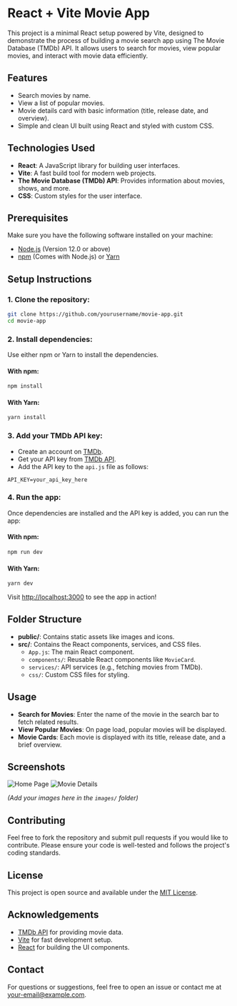 
# React + Vite Movie App

This project is a minimal React setup powered by Vite, designed to demonstrate the process of building a movie search app using The Movie Database (TMDb) API. It allows users to search for movies, view popular movies, and interact with movie data efficiently.

## Features
- Search movies by name.
- View a list of popular movies.
- Movie details card with basic information (title, release date, and overview).
- Simple and clean UI built using React and styled with custom CSS.

## Technologies Used
- **React**: A JavaScript library for building user interfaces.
- **Vite**: A fast build tool for modern web projects.
- **The Movie Database (TMDb) API**: Provides information about movies, shows, and more.
- **CSS**: Custom styles for the user interface.

## Prerequisites
Make sure you have the following software installed on your machine:

- [Node.js](https://nodejs.org/) (Version 12.0 or above)
- [npm](https://npmjs.com/) (Comes with Node.js) or [Yarn](https://yarnpkg.com/)

## Setup Instructions

### 1. Clone the repository:
```bash
git clone https://github.com/yourusername/movie-app.git
cd movie-app
```

### 2. Install dependencies:
Use either npm or Yarn to install the dependencies.

#### With npm:
```bash
npm install
```

#### With Yarn:
```bash
yarn install
```

### 3. Add your TMDb API key:
- Create an account on [TMDb](https://www.themoviedb.org/).
- Get your API key from [TMDb API](https://www.themoviedb.org/settings/api).
- Add the API key to the `api.js` file as follows:
```
API_KEY=your_api_key_here
```

### 4. Run the app:
Once dependencies are installed and the API key is added, you can run the app:

#### With npm:
```bash
npm run dev
```

#### With Yarn:
```bash
yarn dev
```

Visit [http://localhost:3000](http://localhost:3000) to see the app in action!

## Folder Structure
- **public/**: Contains static assets like images and icons.
- **src/**: Contains the React components, services, and CSS files.
  - `App.js`: The main React component.
  - `components/`: Reusable React components like `MovieCard`.
  - `services/`: API services (e.g., fetching movies from TMDb).
  - `css/`: Custom CSS files for styling.

## Usage
- **Search for Movies**: Enter the name of the movie in the search bar to fetch related results.
- **View Popular Movies**: On page load, popular movies will be displayed.
- **Movie Cards**: Each movie is displayed with its title, release date, and a brief overview.

## Screenshots
![Home Page](./images/home-page.png)
![Movie Details](./images/movie-details.png)

*(Add your images here in the `images/` folder)*

## Contributing
Feel free to fork the repository and submit pull requests if you would like to contribute. Please ensure your code is well-tested and follows the project's coding standards.

## License
This project is open source and available under the [MIT License](LICENSE).

## Acknowledgements
- [TMDb API](https://www.themoviedb.org/documentation/api) for providing movie data.
- [Vite](https://vitejs.dev/) for fast development setup.
- [React](https://reactjs.org/) for building the UI components.

## Contact
For questions or suggestions, feel free to open an issue or contact me at [your-email@example.com](mailto:your-email@example.com).
